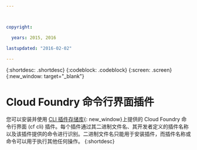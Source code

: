 ```yaml
---



copyright:

  years: 2015, 2016

lastupdated: "2016-02-02"

---
```


{:shortdesc: .shortdesc}
{:codeblock: .codeblock}
{:screen: .screen}
{:new_window: target="_blank"}

# Cloud Foundry 命令行界面插件

您可以安装并使用 [CLI 插件存储库](http://plugins.ng.bluemix.net/){: new_window}上提供的 Cloud Foundry 命令行界面 (cf cli) 插件。每个插件通过其二进制文件名、其开发者定义的插件名称以及该插件提供的命令进行识别。二进制文件名只能用于安装插件，而插件名称或命令可以用于执行其他任何操作。
{:shortdesc}
